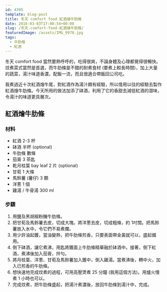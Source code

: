```yaml
---
id: 4395
template: blog-post
title: 冬天 comfort food 紅酒燴牛肋條
date: 2016-03-03T17:00:54+00:00
slug: /冬天-comfort-food-紅酒燴牛肋條/
featuredImage: /assets/IMG_9978.jpg
tags:
  - 牛肋條
  - 紅酒
---
```

冬天 comfort food 當然要熱呼呼的，吃得很爽，不論身體及心理都覺得很暢快。炆煮菜式當然是首選，而牛肋條是不錯的耐煮食材 (要煮上較長時間)，加上大量的蔬菜，湯汁味道香濃，配飯一流，而且很適合帶飯回公司吃。

<!--more-->

我煮過近十次紅酒燴牛尾，對紅酒作為湯汁頗有經驗，所以借用以往的經驗去製作紅酒燴牛肋條。今天所用的做法加添了砵酒，利用了它的香甜去減低紅酒的澀味，令湯汁的味道更具層次。

## 紅酒燴牛肋條

### 材料

* 紅酒 2-3 杯
* 砵酒 半杯 (optional)
* 牛肋條 數條
* 茄膏 3 茶匙
* 乾月桂葉 bay leaf 2 片 (optional)
* 甘荀 1 大條
* 馬鈴薯 (薯仔) 3 顆
* 洋蔥 1 個
* 雞湯 / 牛骨湯 300 ml

### 步驟

  1. 用鹽及黑胡椒粉醃牛肋條。
  2. 把甘荀及馬鈴薯去皮，切成大塊。將洋蔥去皮，切成粗條，約 1吋闊。把馬鈴薯放入水中，令它們不易煮爛。
  3. 用少許油起鑊，當油變熱，把牛肋條煎香，只要表面帶金黃就可以，盛起備用。
  4. 倒下砵酒，讓它煮沸，用匙將鑊面上牛肋條精華融於砵酒中。接著，倒下紅酒，煮沸後加入茄膏，拌勻。
  5. 將月桂葉、洋蔥、甘荀及馬鈴薯加入鑊中，倒入雞湯。當煮沸後，轉中火，加入已煎香的牛肋條。
  6. 想快速地完成炆煮的過程，可用高壓煲煮 25 分鐘 (我用這個方法)。用爐火慢煮 1 小時也可以。
  7. 完成炆煮，把牛肋條盛起，把湯汁煮濃後，放回牛肋條到湯汁中，完成。

&nbsp;